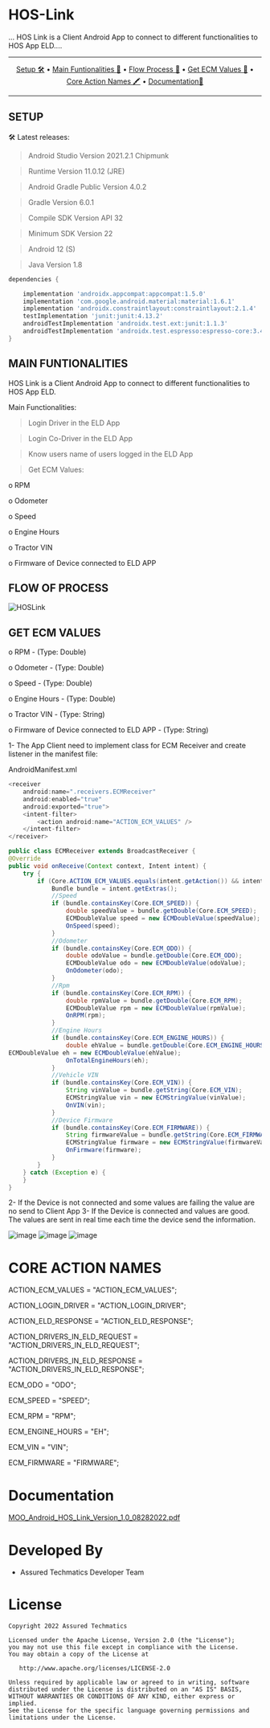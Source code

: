# HOS-Link

... HOS Link is a Client Android App to connect to different functionalities to HOS App ELD....

-------

<p align="center">
    <a href="#setup">Setup 🛠️</a> &bull;
    <a href="#main-funtionalities">Main Funtionalities 🚀</a> &bull;
    <a href="#flow-of-process">Flow Process 🧬</a> &bull;
    <a href="#get-ecm-values">Get ECM Values 📖</a> &bull;
    <a href="#core-action-names">Core Action Names 🖍️</a> &bull;
    <a href="#documentation">Documentation📖</a>
</p>

-------

## SETUP

🛠️ Latest releases:

>	Android Studio Version 2021.2.1 Chipmunk

>	Runtime Version 11.0.12 (JRE)

>	Android Gradle Public Version 4.0.2

>	Gradle Version 6.0.1

>	Compile SDK Version API 32

>	Minimum SDK Version 22

>	Android 12 (S)

>	Java Version 1.8

```gradle
dependencies {

    implementation 'androidx.appcompat:appcompat:1.5.0'
    implementation 'com.google.android.material:material:1.6.1'
    implementation 'androidx.constraintlayout:constraintlayout:2.1.4'
    testImplementation 'junit:junit:4.13.2'
    androidTestImplementation 'androidx.test.ext:junit:1.1.3'
    androidTestImplementation 'androidx.test.espresso:espresso-core:3.4.0'
}
```

## MAIN FUNTIONALITIES

HOS Link is a Client Android App to connect to different functionalities to HOS App ELD.

Main Functionalities:

>	Login Driver in the ELD App

>	Login Co-Driver in the ELD App

>	Know users name of users logged in the ELD App

>	Get ECM Values:

o	RPM

o	Odometer

o	Speed

o	Engine Hours

o	Tractor VIN

o	Firmware of Device connected to ELD APP

## FLOW OF PROCESS

![HOSLink](https://user-images.githubusercontent.com/15363215/187051132-0fc9e67f-d65c-4a8d-94e3-0bc3d946623e.PNG)


## GET ECM VALUES

o	RPM - (Type: Double)

o	Odometer - (Type: Double)

o	Speed - (Type: Double)

o	Engine Hours - (Type: Double)

o	Tractor VIN - (Type: String)

o	Firmware of Device connected to ELD APP - (Type: String)

1-	The App Client need to implement class for ECM Receiver and create listener in the manifest file:

AndroidManifest.xml

```java
<receiver
    android:name=".receivers.ECMReceiver"
    android:enabled="true"
    android:exported="true">
    <intent-filter>
        <action android:name="ACTION_ECM_VALUES" />
    </intent-filter>
</receiver>

public class ECMReceiver extends BroadcastReceiver {
@Override
public void onReceive(Context context, Intent intent) {
    try {
        if (Core.ACTION_ECM_VALUES.equals(intent.getAction()) && intent.getExtras() != null) {
            Bundle bundle = intent.getExtras();
            //Speed
            if (bundle.containsKey(Core.ECM_SPEED)) {
                double speedValue = bundle.getDouble(Core.ECM_SPEED);
                ECMDoubleValue speed = new ECMDoubleValue(speedValue);
                OnSpeed(speed);
            }
            //Odometer
            if (bundle.containsKey(Core.ECM_ODO)) {
                double odoValue = bundle.getDouble(Core.ECM_ODO);
                ECMDoubleValue odo = new ECMDoubleValue(odoValue);
                OnOdometer(odo);
            }
            //Rpm
            if (bundle.containsKey(Core.ECM_RPM)) {
                double rpmValue = bundle.getDouble(Core.ECM_RPM);
                ECMDoubleValue rpm = new ECMDoubleValue(rpmValue);
                OnRPM(rpm);
            }
            //Engine Hours
            if (bundle.containsKey(Core.ECM_ENGINE_HOURS)) {
                double ehValue = bundle.getDouble(Core.ECM_ENGINE_HOURS);
ECMDoubleValue eh = new ECMDoubleValue(ehValue);
                OnTotalEngineHours(eh);
            }
            //Vehicle VIN
            if (bundle.containsKey(Core.ECM_VIN)) {
                String vinValue = bundle.getString(Core.ECM_VIN);
                ECMStringValue vin = new ECMStringValue(vinValue);
                OnVIN(vin);
            }
            //Device Firmware
            if (bundle.containsKey(Core.ECM_FIRMWARE)) {
                String firmwareValue = bundle.getString(Core.ECM_FIRMWARE);
                ECMStringValue firmware = new ECMStringValue(firmwareValue);
                OnFirmware(firmware);
            }
        }
    } catch (Exception e) {
    }
}


```

2-	If the Device is not connected and some values are failing the value are no send to Client App
3-	If the Device is connected and values are good. The values are sent in real time each time the device send the information.

![image](https://user-images.githubusercontent.com/15363215/187050951-c88f7ddf-33f3-40cc-83e4-3f0d35ed40b2.png)
![image](https://user-images.githubusercontent.com/15363215/187050952-90a3d800-a462-4e21-815d-7ed62b6c57a8.png)
![image](https://user-images.githubusercontent.com/15363215/187050957-78b3493f-238a-489e-9583-a5217c02a40b.png)



# CORE ACTION NAMES

ACTION_ECM_VALUES = "ACTION_ECM_VALUES";

ACTION_LOGIN_DRIVER = "ACTION_LOGIN_DRIVER";

ACTION_ELD_RESPONSE = "ACTION_ELD_RESPONSE";

ACTION_DRIVERS_IN_ELD_REQUEST = "ACTION_DRIVERS_IN_ELD_REQUEST";

ACTION_DRIVERS_IN_ELD_RESPONSE = "ACTION_DRIVERS_IN_ELD_RESPONSE";

ECM_ODO = "ODO";

ECM_SPEED = "SPEED";

ECM_RPM = "RPM";

ECM_ENGINE_HOURS = "EH";

ECM_VIN = "VIN";

ECM_FIRMWARE = "FIRMWARE";

# Documentation

[MOO_Android_HOS_Link_Version_1.0_08282022.pdf](https://github.com/assuredtracking/HOS-Link/files/9438808/MOO_Android_HOS_Link_Version_1.0_08282022.pdf)

# Developed By

- Assured Techmatics Developer Team

# License

    Copyright 2022 Assured Techmatics

    Licensed under the Apache License, Version 2.0 (the "License");
    you may not use this file except in compliance with the License.
    You may obtain a copy of the License at

       http://www.apache.org/licenses/LICENSE-2.0

    Unless required by applicable law or agreed to in writing, software
    distributed under the License is distributed on an "AS IS" BASIS,
    WITHOUT WARRANTIES OR CONDITIONS OF ANY KIND, either express or implied.
    See the License for the specific language governing permissions and
    limitations under the License.
